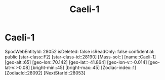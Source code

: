 ﻿---
title: "Caeli-1"
location: [-41.864,70.142,65]
type: Station
tags:
- astro/Star

---

# Caeli-1

SpocWebEntityId: 28052
isDeleted: false
isReadOnly: false
confidential: public
[star-class::F2]
[star-class-id::28190]
[Mass-sol::]
[name::Caeli-1]
[geo-alt::65]
[geo-lon::70.142]
[geo-lat::-41.864]
[geo-lon-v::-0.014]
[geo-lat-v::-0.08]
[bright-min::45]
[bright-max::45]
[Zodiac-index::1]
[ZodiacId::28092]
[NextStarId::28053]

